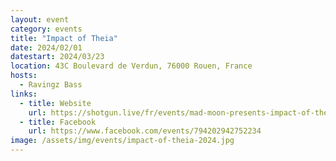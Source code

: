 ```yaml
---
layout: event
category: events
title: "Impact of Theia"
date: 2024/02/01
datestart: 2024/03/23
location: 43C Boulevard de Verdun, 76000 Rouen, France
hosts:
  - Ravingz Bass
links:
  - title: Website
    url: https://shotgun.live/fr/events/mad-moon-presents-impact-of-theia
  - title: Facebook
    url: https://www.facebook.com/events/794202942752234
image: /assets/img/events/impact-of-theia-2024.jpg
---
```

